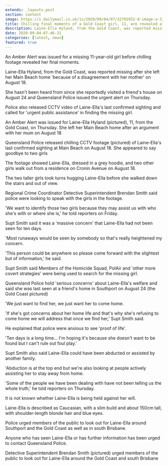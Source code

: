 ```yaml
---
extends: _layouts.post
section: content
image: https://i.dailymail.co.uk/1s/2020/09/04/07/32765952-0-image-a-3_1599200777834.jpg 
title: Chilling final moments of a Gold Coast girl, 11, are revealed after an amber alert was issued   
description: Laine-Ella Hyland, from the Gold Coast, was reported missing after she left her Main Beach home on August 18 and chilling CCTV footage showed her last confirmed sighting. 
date: 2020-09-04-07-46-31 
categories: [latest, news] 
featured: true 
--- 
```

An Amber Alert was issued for a missing 11-year-old girl before chilling footage revealed her final moments.  

Laine-Ella Hyland, from the Gold Coast, was reported missing after she left her Main Beach home 'because of a disagreement with her mother' on August 18. 

She hasn't been heard from since she reportedly visited a friend's house on August 24 and Queensland Police issued the urgent alert on Thursday.    

Police also released CCTV video of Laine-Ella's last confirmed sighting and called for 'urgent public assistance' in finding the missing girl.  

An Amber Alert was issued for Laine-Ella Hyland (pictured), 11, from the Gold Coast, on Thursday. She left her Main Beach home after an argument with her mum on August 18

Queensland Police released chilling CCTV footage (pictured) of Laine-Ella's last confirmed sighting at Main Beach on August 18. She appeared to say goodbye to two girls 

The footage showed Laine-Ella, dressed in a grey hoodie, and two other girls walk out from a residence on Cronin Avenue on August 18. 

The two taller girls took turns hugging Laine-Ella before she walked down the stairs and out of view. 

Regional Crime Coordinator Detective Superintendent Brendan Smith said police were looking to speak with the girls in the footage. 

'We want to identify those two girls because they may assist us with who she's with or where she is,' he told reporters on Friday.   

Supt Smith said it was a 'massive concern' that Laine-Ella had not been seen for ten days. 

'Most runaways would be seen by somebody so that's really heightened my concern.

'This person could be anywhere so please come forward with the slightest but of information,' he said.  

Supt Smith said Members of the Homicide Squad, PolAir and 'other more covert strategies' were being used to search for the missing girl. 

Queensland Police hold 'serious concerns' about Laine-Ella's welfare and said she was last seen at a friend's home in Southport on August 24 (the Gold Coast pictured) 

'We just want to find her, we just want her to come home. 

'If she's got concerns about her home life and that's why she's refusing to come home we will address that once we find her,' Supt Smith said.   

He explained that police were anxious to see 'proof of life'.

'Ten days is a long time... I'm hoping it's because she doesn't want to be found but I can't rule out foul play.'   

Supt Smith also said Laine-Ella could have been abducted or assisted by another family. 

'Abduction is at the top end but we're also looking at people actively assisting her to stay away from home. 

'Some of the people we have been dealing with have not been telling us the whole truth,' he told reporters on Thursday.   

It is not known whether Laine-Ella is being held against her will.      

Laine-Ella is described as Caucasian, with a slim build and about 150cm tall, with shoulder-length blonde hair and blue eyes.  

Police urged members of the public to look out for Laine-Ella around Southport and the Gold Coast as well as in south Brisbane. 

Anyone who has seen Laine-Ella or has further information has been urged to contact Queensland Police. 

Detective Superintendent Brendan Smith (pictured) urged members of the public to look out for Laine-Ella around the Gold Coast and south Brisbane 

